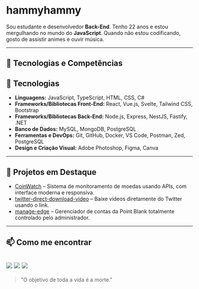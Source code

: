 # hammyhammy 

Sou estudante e desenvolvedor **Back-End**. Tenho 22 anos e estou mergulhando no mundo do **JavaScript**. Quando não estou codificando, gosto de assistir animes e ouvir música.

---

## 🚀 Tecnologias e Competências
## 🚀 Tecnologias

- **Linguagens:** JavaScript, TypeScript, HTML, CSS, C#
- **Frameworks/Bibliotecas Front-End:** React, Vue.js, Svelte, Tailwind CSS, Bootstrap
- **Frameworks/Bibliotecas Back-End:** Node.js, Express, NestJS, Fastify, .NET
- **Banco de Dados:** MySQL, MongoDB, PostgreSQL  
- **Ferramentas e DevOps:** Git, GitHub, Docker, VS Code, Postman, Zed, PostgreSQL
- **Design e Criação Visual:** Adobe Photoshop, Figma, Canva

---
## 📂 Projetos em Destaque

- [CoinWatch](https://github.com/hammyster/CoinWatch) – Sistema de monitoramento de moedas usando APIs, com interface moderna e responsiva.  
- [twitter-direct-download-video](https://github.com/hammyster/twitter-direct-download-video) – Baixe vídeos diretamente do Twitter usando o link.  
- [manage-edge](https://github.com/hammyster/manage-edge) – Gerenciador de contas da Point Blank totalmente controlado pelo administrador.

---
## 📫 Como me encontrar

[![](https://img.shields.io/badge/DeviantArt-05CC47?style=for-the-badge&logo=deviantart&logoColor=white)](https://www.deviantart.com/r4vox) 
[![](https://img.shields.io/badge/Myanimelist-2E51A2?style=for-the-badge&logo=myanimelist&logoColor=white)](https://myanimelist.net/profile/r4vox?q=r4vox&cat=user) 
[![](https://img.shields.io/badge/LinkedIn-0077B5?style=for-the-badge&logo=linkedin&logoColor=white)](https://www.linkedin.com/in/adrian-oliveira-901360389?utm_source=share&utm_campaign=share_via&utm_content=profile&utm_medium=android_app)
---

> "O objetivo de toda a vida é a morte." 
